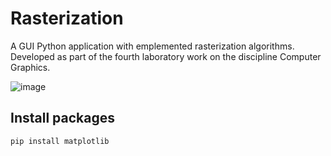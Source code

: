 # Rasterization

A GUI Python application with emplemented rasterization algorithms. Developed as part of the fourth laboratory work on the discipline Computer Graphics.

![image](https://user-images.githubusercontent.com/76661587/235178571-a24e097d-ac8f-4d73-b96d-87d4857ba074.png)

## Install packages
```
pip install matplotlib
```
